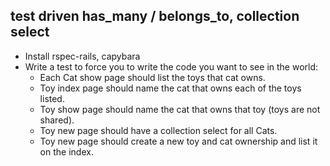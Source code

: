 ## test driven has_many / belongs_to, collection select

* Install rspec-rails, capybara
* Write a test to force you to write the code you want to see in the world:
  * Each Cat show page should list the toys that cat owns.
  * Toy index page should name the cat that owns each of the toys listed.
  * Toy show page should name the cat that owns that toy (toys are not shared).
  * Toy new page should have a collection select for all Cats.
  * Toy new page should create a new toy and cat ownership and list it on the index.
